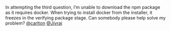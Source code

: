 In attempting the third question, I’m unable to download the npm package as it
requires docker. When trying to install docker from the installer, it freezes
in the verifying package stage. Can somebody please help solve my problem?
[@carlton](/u/carlton) [@Jivraj](/u/jivraj)